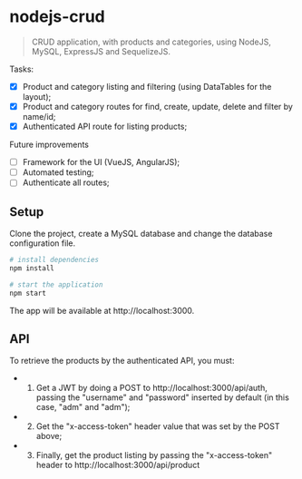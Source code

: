 # nodejs-crud

> CRUD application, with products and categories, using NodeJS, MySQL, ExpressJS and SequelizeJS.

Tasks:
- [X] Product and category listing and filtering (using DataTables for the layout);
- [X] Product and category routes for find, create, update, delete and filter by name/id;
- [X] Authenticated API route for listing products;

Future improvements
- [ ] Framework for the UI (VueJS, AngularJS);
- [ ] Automated testing;
- [ ] Authenticate all routes;

## Setup

Clone the project, create a MySQL database and change the database configuration file.

``` bash
# install dependencies
npm install

# start the application
npm start
```

The app will be available at http://localhost:3000.

## API

To retrieve the products by the authenticated API, you must:

- 1. Get a JWT by doing a POST to http://localhost:3000/api/auth, passing the "username" and "password" inserted by default (in this case, "adm" and "adm");
- 2. Get the "x-access-token" header value that was set by the POST above;
- 3. Finally, get the product listing by passing the "x-access-token" header to http://localhost:3000/api/product
